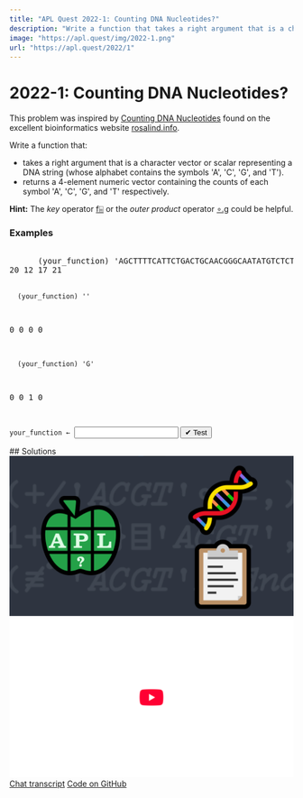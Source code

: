 ```yaml
---
title: "APL Quest 2022-1: Counting DNA Nucleotides?"
description: "Write a function that takes a right argument that is a character vector or scalar representing a DNA string (whose alphabet contains the symbols 'A', 'C', 'G', and 'T') and returns a 4-element numeric vector containing the counts of each symbol 'A', 'C', 'G', and 'T' respectively."
image: "https://apl.quest/img/2022-1.png"
url: "https://apl.quest/2022/1"
---
```


# <span class=s>2022-</span>1: Counting DNA Nucleotides?

<!-- Write a function that takes a right argument that is a character vector or scalar representing a DNA string (whose alphabet contains the symbols 'A', 'C', 'G', and 'T') and returns a 4-element numeric vector containing the counts of each symbol 'A', 'C', 'G', and 'T' respectively. -->

<i class="fad fa-dna"></i>

<p>This problem was inspired by <a href="https://rosalind.info/problems/dna/">Counting DNA Nucleotides</a> found on the excellent bioinformatics website <a href="https://rosalind.info">rosalind.info</a>.</p>

<p>Write a function that:</p>
<ul>
    <li>takes a right argument that is a character vector or scalar representing a DNA string (whose alphabet contains the symbols 'A', 'C', 'G', and 'T').</li>
    <li>returns a 4-element numeric vector containing the counts of each symbol 'A', 'C', 'G', and 'T' respectively.
    </li>
</ul>
<p><i class="fas fa-lightbulb-on"></i> <strong>Hint:</strong> The <em>key</em> operator <a href="https://help.dyalog.com/latest/#Language/Primitive%20Operators/Key.htm" class="APL" target="_blank">f⌸</a> or the <em>outer product</em> operator <a href="https://help.dyalog.com/latest/#Language/Primitive%20Operators/Outer%20Product.htm"
        class="APL" target="_blank">∘.g</a> could be helpful.</p>

<h3>Examples</h3>
<pre class="APL">      
      (your_function) 'AGCTTTTCATTCTGACTGCAACGGGCAATATGTCTCTGTGTGGATTAAAAAAAGAGTGTCTGATAGCAGC'
20 12 17 21

      (your_function) ''
0 0 0 0

      (your_function) 'G'
0 0 1 0

</pre>
<div class="pdiv">
  <code onclick="p_Input.focus()">your_function ← </code><input id="p_Input" autocomplete="off" spellcheck="false" oninput="this.parentElement.querySelector`button`.disabled=false;localStorage.setItem(window.location.pathname,this.value)" onkeypress="subm(event)">
  <button onclick="alert$.next`Testing…`;submitSolution`p`" class="md-button md-button--primary">&#x2714; Test</button>
</div>
<blockquote id="p_Output"></blockquote>
## Solutions
<div onclick="play(this)" title="Video on YouTube" class="yt">
<img alt="Video Thumbnail" src="../../img/2022-1.png">
<img alt="YouTube" src="../../img/yt-big.png">
</div>
<a href="https://chat.stackexchange.com/transcript/52405?m=64637385#64637385" target="_blank" class="md-button md-button--primary">Chat transcript</a>
<a href="https://github.com/abrudz/apl_quest/tree/main/2022/1.apl" target="_blank" class="md-button md-button--primary right">Code on GitHub</a>

<script>
    testCases={"a":["'AGCTTTTCATTCTGACTGCAACGGGCAATATGTCTCTGTGTGGATTAAAAAAAGAGTGTCTGATAGCAGC'","'ACGT'[?40⍴4]"],"b":["''","'A'","'C'","'G'","'T'","'AAAA'","'CTTCTCTTTCTTC'","'CCTAAAATT'","'ACGT'[10⍴?4]"],"f":"+/'ACGT'∘.=,"}
    p_Input.value=localStorage.getItem(window.location.pathname)
    play=e=>e.outerHTML=`<iframe src="https://www.youtube.com/embed/xhZWd51rATE?list=PLYKQVqyrAEj9wDIUyLDGtDAFTKY38BUMN&autoplay=1" title="<span class=s>2022-</span>1: Counting DNA Nucleotides? (APL Quest 2022-1)" frameborder="0" allow="accelerometer; autoplay; clipboard-write; encrypted-media; gyroscope; picture-in-picture; web-share" referrerpolicy="strict-origin-when-cross-origin" allowfullscreen></iframe>`
</script>

